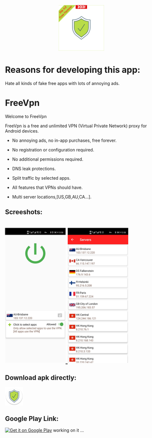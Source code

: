 <h1 align="center">
    <a href="https://github.com/FreeVpnForever/FreeVpn">
        <img alt="Logo" src="https://github.com/FreeVpnForever/FreeVpn/blob/main/FreeVpnForever.png" width="150">
    </a>
    <br>
</h1>

# Reasons for developing this app:
Hate all kinds of fake free apps with lots of annoying ads.

# FreeVpn
Welcome to FreeVpn

FreeVpn is a free and unlimited VPN (Virtual Private Network) proxy for Android devices.

* No annoying ads, no in-app purchases, free forever.

* No registration or configuration required.

* No additional permissions required.

* DNS leak protections.

* Split traffic by selected apps.

* All features that VPNs should have.

* Multi server locations,[US,GB,AU,CA...].

## Screeshots:

<h1 align="left">
    <a href="https://github.com/FreeVpnForever/FreeVpn/blob/main/freevpn1.jpg">
        <img alt="Logo" src="https://github.com/FreeVpnForever/FreeVpn/blob/main/freevpn1.jpg" width="200">
    </a>
    <a href="https://github.com/FreeVpnForever/FreeVpn/blob/main/freevpn2.jpg">
        <img alt="Logo" src="https://github.com/FreeVpnForever/FreeVpn/blob/main/freevpn2.jpg" width="200">
    </a>
</h1>

## Download apk directly:

<a href="https://github.com/FreeVpnForever/FreeVpn/releases/download/1.0.0/FreeVpn.apk"><img alt="Download apk" src="https://github.com/FreeVpnForever/FreeVpn/blob/main/ic_launcher_round.png" height=60px /></a>

## Google Play Link:

<a href="https://github.com/FreeVpnForever/FreeVpn/releases/download/1.0.0/FreeVpn.apk"><img alt="Get it on Google Play" src="https://play.google.com/intl/en_us/badges/images/generic/en-play-badge.png" height=60px /></a> working on it ...
